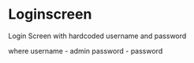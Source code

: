 # Loginscreen
Login Screen with hardcoded username and password

where username - admin
password - password

